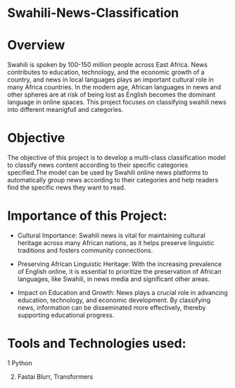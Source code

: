# Swahili-News-Classification  

# Overview

Swahili is spoken by 100-150 million people across East Africa. News contributes to education, technology, and the economic growth of a country, and news in local languages plays an important cultural role in many Africa countries. In the modern age, African languages in news and other spheres are at risk of being lost as English becomes the dominant language in online spaces. This project focuses on classifying swahili news into different meanigfull and categories.

# Objective

The objective of this project is to develop a multi-class classification model to classify news content according to their specific categories specified.The model can be used by Swahili online news platforms to automatically group news according to their categories and help readers find the specific news they want to read.

# Importance of this Project:

- Cultural Importance: Swahili news is vital for maintaining cultural heritage across many African nations, as it helps preserve linguistic traditions and fosters community connections.

- Preserving African Linguistic Heritage: With the increasing prevalence of English online, it is essential to prioritize the preservation of African languages, like Swahili, in news media and significant other areas.

- Impact on Education and Growth: News plays a crucial role in advancing education, technology, and economic development. By classifying news, information can be disseminated more effectively, thereby supporting educational progress.


# Tools and Technologies used:

1 Python

2. Fastai Blurr, Transformers
